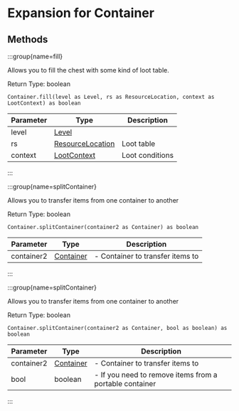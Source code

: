 # Expansion for Container

## Methods

:::group{name=fill}

Allows you to fill the chest with some kind of loot table.

Return Type: boolean

```zenscript
Container.fill(level as Level, rs as ResourceLocation, context as LootContext) as boolean
```

| Parameter |                            Type                            |   Description   |
|-----------|------------------------------------------------------------|-----------------|
| level     | [Level](/vanilla/api/world/Level)                          |                 |
| rs        | [ResourceLocation](/vanilla/api/resource/ResourceLocation) | Loot table      |
| context   | [LootContext](/vanilla/api/loot/LootContext)               | Loot conditions |


:::

:::group{name=splitContainer}

Allows you to transfer items from one container to another

Return Type: boolean

```zenscript
Container.splitContainer(container2 as Container) as boolean
```

| Parameter  |                   Type                    |           Description            |
|------------|-------------------------------------------|----------------------------------|
| container2 | [Container](/vanilla/api/world/Container) | - Container to transfer items to |


:::

:::group{name=splitContainer}

Allows you to transfer items from one container to another

Return Type: boolean

```zenscript
Container.splitContainer(container2 as Container, bool as boolean) as boolean
```

| Parameter  |                   Type                    |                       Description                       |
|------------|-------------------------------------------|---------------------------------------------------------|
| container2 | [Container](/vanilla/api/world/Container) | - Container to transfer items to                        |
| bool       | boolean                                   | - If you need to remove items from a portable container |


:::


